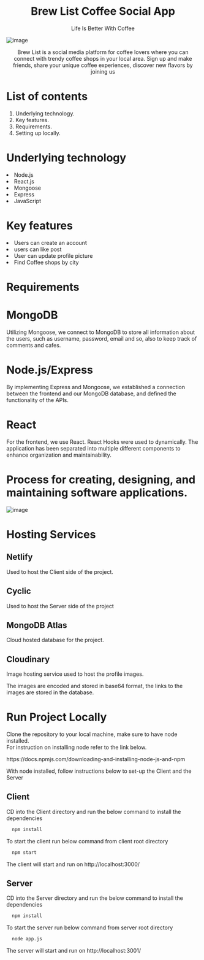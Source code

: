 <p><h1 align="center"> Brew List Coffee Social App </h1></p>
<a  href="https://deft-kataifi-43eda1.netlify.app/" style="text-decoration:none"> <p align="center">Life Is Better With Coffee </p></a>

![image](https://user-images.githubusercontent.com/105890888/211836025-68494da8-9a76-4be0-b204-d4e0ecb95eae.png)

<p align="center"> Brew List is a social media platform for coffee lovers where you can connect with trendy coffee shops in your
local area. Sign up and make friends, share your unique coffee experiences, discover new flavors by joining us
</p> 

# List of contents
<ol>
<li>Underlying technology.</li>
<li>Key features.</li>
<li>Requirements.</li>
<li>Setting up locally.</li>
</ol>

# Underlying technology
 
 <li>Node.js</li>
 <li>React.js</li>
 <li>Mongoose</li>
 <li>Express</li>
 <li>JavaScript</li>

# Key features
  <li>Users can create an account</li>
  <li>users can like post </li>
  <li>User can update profile picture</li>
  <li>Find Coffee shops by city </li>
  
 

# Requirements      
 <p><h1>MongoDB </h1></p>
 <p>Utilizing Mongoose, we connect to MongoDB to store all information about the users, such as username, password, email and so, also to keep track of comments and     cafes.</p>
 
<p><h1>Node.js/Express</h1></p>
<p>By implementing Express and Mongoose, we established a connection between the frontend and our MongoDB database, and defined the functionality of the APIs.  </p>
 
<p><h1>React</h1></p>
<p> For the frontend, we use React. React Hooks were used to dynamically. The application has been separated into multiple different components to enhance organization and maintainability.</p>
      
      
# Process for creating, designing, and maintaining software applications.

![image](https://user-images.githubusercontent.com/105890888/211891873-058a50bb-89f6-4d72-9d27-66cd15ecf159.png)

# Hosting Services
<h2>Netlify</h2>
<p>Used to host the Client side of the project.</p> 

<h2>Cyclic</h2>
<p>Used to host the Server side of the project</p>

<h2>MongoDB Atlas</h2>
<p>Cloud hosted database for the project.</p>

<h2>Cloudinary</h2>
<p>Image hosting service used to host the profile images.</p>
<p>The images are encoded and stored in base64 format, the links to the images are stored in the database.</p>

# Run Project Locally 
<p>Clone the repository to your local machine, make sure to have node installed.
 <br>
For instruction on installing node refer to the link below.
</p>
<p>https://docs.npmjs.com/downloading-and-installing-node-js-and-npm</p>
<p>With node installed, follow instructions below to set-up the Client and the Server</p>

## Client 
<p>CD into the Client directory and run the below command to install the dependencies</p>

```bash
  npm install
```
<p>To start the client run below command from client root directory</p>

```bash
  npm start
```

The client will start and run on http://localhost:3000/


## Server 
<p>CD into the Server directory and run the below command to install the dependencies</p>

```bash
  npm install
```
<p>To start the server run below command from server root directory</p>

```bash
  node app.js
```

The server will start and run on http://localhost:3001/

